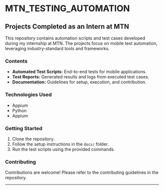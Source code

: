 # MTN_TESTING_AUTOMATION
## Projects Completed as an Intern at MTN

This repository contains automation scripts and test cases developed during my internship at MTN. The projects focus on mobile test automation, leveraging industry-standard tools and frameworks.

### Contents

- **Automated Test Scripts:** End-to-end tests for mobile applications.
- **Test Reports:** Generated results and logs from executed test cases.
- **Documentation:** Guidelines for setup, execution, and contribution.

### Technologies Used

- Appium
- Python
- Appium

### Getting Started

1. Clone the repository.
2. Follow the setup instructions in the `docs/` folder.
3. Run the test scripts using the provided commands.

### Contributing

Contributions are welcome! Please refer to the contributing guidelines in the repository.

---
